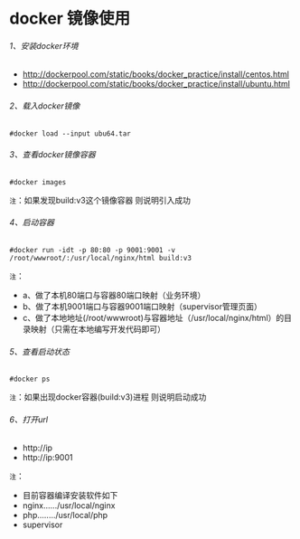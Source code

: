 # docker 镜像使用

###### 1、安装docker环境
* http://dockerpool.com/static/books/docker_practice/install/centos.html
* http://dockerpool.com/static/books/docker_practice/install/ubuntu.html


###### 2、载入docker镜像
```
#docker load --input ubu64.tar
```

###### 3、查看docker镜像容器
```
#docker images
```
`注`：如果发现build:v3这个镜像容器 则说明引入成功

###### 4、启动容器
```
#docker run -idt -p 80:80 -p 9001:9001 -v /root/wwwroot/:/usr/local/nginx/html build:v3
```
`注`：
* a、做了本机80端口与容器80端口映射（业务环境）
* b、做了本机9001端口与容器9001端口映射（supervisor管理页面）
* c、做了本地地址(/root/wwwroot)与容器地址（/usr/local/nginx/html）的目录映射（只需在本地编写开发代码即可）

###### 5、查看启动状态
```
#docker ps
```
`注`：如果出现docker容器(build:v3)进程 则说明启动成功

###### 6、打开url
* http://ip
* http://ip:9001


`注`：
* 目前容器编译安装软件如下
 * nginx....../usr/local/nginx
 * php......../usr/local/php
 * supervisor
